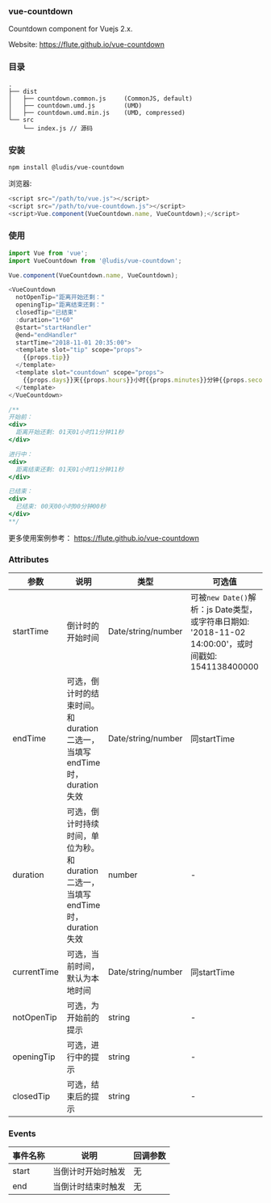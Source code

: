 ### vue-countdown

Countdown component for Vuejs 2.x.

Website: https://flute.github.io/vue-countdown

### 目录

```
.
├── dist
│   ├── countdown.common.js     (CommonJS, default)
│   ├── countdown.umd.js        (UMD)
│   ├── countdown.umd.min.js    (UMD, compressed)
└── src
    └── index.js // 源码
```

### 安装

```
npm install @ludis/vue-countdown
```

浏览器:

```js
<script src="/path/to/vue.js"></script>
<script src="/path/to/vue-countdown.js"></script>
<script>Vue.component(VueCountdown.name, VueCountdown);</script>
```

### 使用

```js
import Vue from 'vue';
import VueCountdown from '@ludis/vue-countdown';

Vue.component(VueCountdown.name, VueCountdown);

<VueCountdown
  notOpenTip="距离开始还剩："
  openingTip="距离结束还剩："
  closedTip="已结束"
  :duration="1*60"
  @start="startHandler"
  @end="endHandler"
  startTime="2018-11-01 20:35:00">
  <template slot="tip" scope="props">
    {{props.tip}}
  </template>
  <template slot="countdown" scope="props">
    {{props.days}}天{{props.hours}}小时{{props.minutes}}分钟{{props.seconds}}秒
  </template>
</VueCountdown>

/**
开始前：
<div>
  距离开始还剩: 01天01小时11分钟11秒
</div>

进行中：
<div>
  距离结束还剩: 01天01小时11分钟11秒
</div>

已结束：
<div>
  已结束: 00天00小时00分钟00秒
</div>
**/
```

更多使用案例参考： https://flute.github.io/vue-countdown

### Attributes


| 参数 | 说明 | 类型 | 可选值 | 默认值 |
| --- | --- | --- | --- | --- |
| startTime | 倒计时的开始时间 | Date/string/number | 可被`new Date()`解析：js Date类型，或字符串日期如: '2018-11-02 14:00:00'，或时间戳如: 1541138400000  | - |
| endTime | 可选，倒计时的结束时间。和duration二选一，当填写endTime时，duration失效 | Date/string/number | 同startTime | - |
| duration | 可选，倒计时持续时间，单位为秒。和duration二选一，当填写endTime时，duration失效 | number | - | - |
| currentTime | 可选，当前时间，默认为本地时间 | Date/string/number | 同startTime | new Date() |
| notOpenTip | 可选，为开始前的提示 | string | - | "Left at the beginning:" |
| openingTip | 可选，进行中的提示 | string | - | "Left at the end:" |
| closedTip | 可选，结束后的提示 | string | - | "Over:" |

### Events


| 事件名称 | 说明 | 回调参数 |
| --- | --- | --- |
| start | 当倒计时开始时触发 | 无 |
| end | 当倒计时结束时触发 | 无 |

